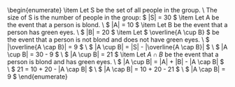 \begin{enumerate}
\item Let S be the set of all people in the group. \\
The size of S is the number of people in the group: $ |S| = 30 $
	\item Let A be the event that a person is blond. \\
	      $ |A| = 10 $
	\item Let B be the event that a person has green eyes. \\
	      $ |B| = 20 $
	\item Let $ \overline{A \cup B} $ be the event that a person is not blond and does not have green eyes. \\
	      $ |\overline{A \cap B}| = 9 $ \\
	      $ |A \cup B| = |S| - |\overline{A \cap B}| $ \\
	      $ |A \cup B| = 30 - 9 $ \\
	      $ |A \cup B| = 21 $
	\item Let $A \cap B$ be the event that a person is blond and has green eyes. \\
$ |A \cup B| = |A| + |B| - |A \cap B| $ \\
$ 21 = 10 + 20 - |A \cap B| $ \\
$ |A \cap B| = 10 + 20 - 21 $ \\
$ |A \cap B| = 9 $
\end{enumerate}
